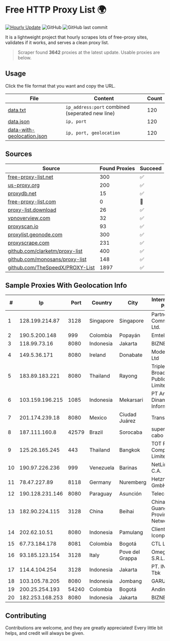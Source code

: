 
# Free HTTP Proxy List 🌍

[![Hourly Update](https://github.com/mertguvencli/http-proxy-list/actions/workflows/main.yml/badge.svg?branch=main)](https://github.com/mertguvencli/http-proxy-list/actions/workflows/main.yml)
![GitHub](https://img.shields.io/github/license/mertguvencli/http-proxy-list)
![GitHub last commit](https://img.shields.io/github/last-commit/mertguvencli/http-proxy-list)

It is a lightweight project that hourly scrapes lots of free-proxy sites, validates if it works, and serves a clean proxy list.


> Scraper found **3642** proxies at the latest update. Usable proxies are below.

## Usage

Click the file format that you want and copy the URL.


|File|Content|Count|
|----|-------|-----|
|[data.txt](https://raw.githubusercontent.com/mertguvencli/http-proxy-list/main/proxy-list/data.txt)|`ip_address:port` combined (seperated new line)|120|
|[data.json](https://raw.githubusercontent.com/mertguvencli/http-proxy-list/main/proxy-list/data.json)|`ip, port`|120|
|[data-with-geolocation.json](https://raw.githubusercontent.com/mertguvencli/http-proxy-list/main/proxy-list/data-with-geolocation.json)|`ip, port, geolocation`|120|

## Sources

|Source|Found Proxies|Succeed|
|------|-------------|-------|
|[free-proxy-list.net](https://free-proxy-list.net)|300|✅|
|[us-proxy.org](https://www.us-proxy.org)|200|✅|
|[proxydb.net](http://proxydb.net)|15|✅|
|[free-proxy-list.com](https://free-proxy-list.com/?page=&port=&type%5B%5D=http&type%5B%5D=https&up_time=0&search=Search)|0|🚫|
|[proxy-list.download](https://www.proxy-list.download/HTTP)|26|✅|
|[vpnoverview.com](https://vpnoverview.com/privacy/anonymous-browsing/free-proxy-servers)|32|✅|
|[proxyscan.io](https://www.proxyscan.io)|93|✅|
|[proxylist.geonode.com](https://proxylist.geonode.com/api/proxy-list?limit=300&page=1&sort_by=lastChecked&sort_type=desc&protocols=http,https)|300|✅|
|[proxyscrape.com](https://api.proxyscrape.com/v2/?request=displayproxies&protocol=http&timeout=10000&country=all&ssl=all&anonymity=all)|231|✅|
|[github.com/clarketm/proxy-list](https://raw.githubusercontent.com/clarketm/proxy-list/master/proxy-list-raw.txt)|400|✅|
|[github.com/monosans/proxy-list](https://raw.githubusercontent.com/monosans/proxy-list/main/proxies/http.txt)|148|✅|
|[github.com/TheSpeedX/PROXY-List](https://raw.githubusercontent.com/TheSpeedX/PROXY-List/master/http.txt)|1897|✅|


## Sample Proxies With Geolocation Info

|#|Ip|Port|Country|City|Internet Service Provider|
|-|--|----|-------|----|-------------------------|
|1|128.199.214.87|3128|Singapore|Singapore|Partner Communications Ltd.|
|2|190.5.200.148|999|Colombia|Popayán|Emtel S.a. E.S.P.|
|3|118.99.73.16|8080|Indonesia|Jakarta|BIZNET|
|4|149.5.36.171|8080|Ireland|Donabate|Model Telecom Ltd|
|5|183.89.183.221|8080|Thailand|Rayong|Triple T Broadband Public Company Limited|
|6|103.159.196.215|1085|Indonesia|Mekarsari|PT Andalan Dinamika Informatika|
|7|201.174.239.18|8080|Mexico|Ciudad Juárez|Transtelco Inc|
|8|187.111.160.8|42579|Brazil|Sorocaba|super midia tv a cabo ltda|
|9|125.26.165.245|443|Thailand|Bangkok|TOT Public Company Limited|
|10|190.97.226.236|999|Venezuela|Barinas|NetLink América C.A.|
|11|78.47.227.89|8118|Germany|Nuremberg|Hetzner Online GmbH|
|12|190.128.231.146|8080|Paraguay|Asunción|Telecel S.A.|
|13|182.90.224.115|3128|China|Beihai|China Unicom Guangxi Province Network|
|14|202.62.10.51|8080|Indonesia|Pamulang|Client Jakarta Iconpln|
|15|67.73.184.178|8081|Colombia|Bogotá|CTL LATAM|
|16|93.185.123.154|3128|Italy|Pove del Grappa|Omegacom S.R.L.S.|
|17|114.4.104.254|3128|Indonesia|Jakarta|PT. INDOSAT Tbk|
|18|103.105.78.205|8080|Indonesia|Jombang|GARUDA|
|19|200.25.254.193|54240|Colombia|Bogotá|Andinet ON Line|
|20|182.253.168.253|8080|Indonesia|Jakarta|BIZNET|



## Contributing

Contributions are welcome, and they are greatly appreciated! Every
little bit helps, and credit will always be given.

